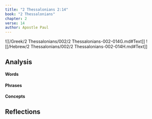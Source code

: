```yaml
---
title: "2 Thessalonians 2:14"
book: "2 Thessalonians"
chapter: 2
verse: 14
author: Apostle Paul
---
```

![[/Greek/2 Thessalonians/002/2 Thessalonians-002-014G.md#Text]]
![[/Hebrew/2 Thessalonians/002/2 Thessalonians-002-014H.md#Text]]

## Analysis

#### Words

#### Phrases

#### Concepts

## Reflections
